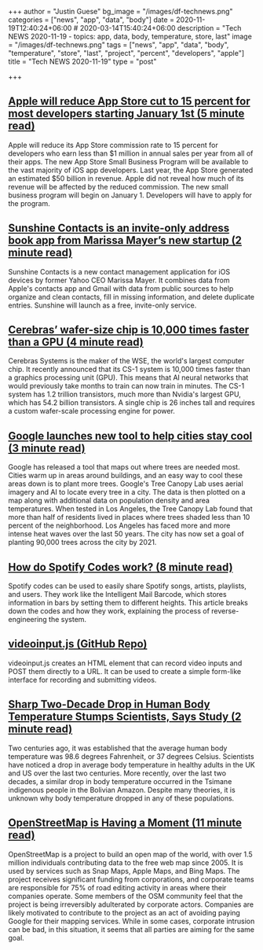 +++
author = "Justin Guese"
bg_image = "/images/df-technews.png"
categories = ["news", "app", "data", "body"]
date = 2020-11-19T12:40:24+06:00 # 2020-03-14T15:40:24+06:00
description = "Tech NEWS 2020-11-19 - topics: app, data, body, temperature, store, last"
image = "/images/df-technews.png"
tags = ["news", "app", "data", "body", "temperature", "store", "last", "project", "percent", "developers", "apple"]
title = "Tech NEWS 2020-11-19"
type = "post"

+++

## [Apple will reduce App Store cut to 15 percent for most developers starting January 1st (5 minute read)](https://www.theverge.com/2020/11/18/21572302/apple-app-store-small-business-program-commission-cut-15-percent-reduction?scrolla=5eb6d68b7fedc32c19ef33b4/1/01000175e06044b5-861e0bc3-d554-4e9e-ab46-fd5d40271b42-000000/kvhhcz3pXi7SPXKNKyUsLT_ao1ENV10cYwDyV61CaXs=168)

Apple will reduce its App Store commission rate to 15 percent for developers who earn less than $1 million in annual sales per year from all of their apps. The new App Store Small Business Program will be available to the vast majority of iOS app developers. Last year, the App Store generated an estimated $50 billion in revenue. Apple did not reveal how much of its revenue will be affected by the reduced commission. The new small business program will begin on January 1. Developers will have to apply for the program.

## [Sunshine Contacts is an invite-only address book app from Marissa Mayer’s new startup (2 minute read)](https://www.theverge.com/2020/11/18/21573680/sunshine-contacts-lumi-labs-ios-app-address-book-emails-phone-numbers-sync/1/01000175e06044b5-861e0bc3-d554-4e9e-ab46-fd5d40271b42-000000/BCVNcZ9QoHDLgrh9Ni_t6nM5gC6UgWyDrpMlvec7noY=168)

Sunshine Contacts is a new contact management application for iOS devices by former Yahoo CEO Marissa Mayer. It combines data from Apple's contacts app and Gmail with data from public sources to help organize and clean contacts, fill in missing information, and delete duplicate entries. Sunshine will launch as a free, invite-only service.

## [Cerebras’ wafer-size chip is 10,000 times faster than a GPU (4 minute read)](https://venturebeat.com/2020/11/17/cerebras-wafer-size-chip-is-10000-times-faster-than-a-gpu/amp//1/01000175e06044b5-861e0bc3-d554-4e9e-ab46-fd5d40271b42-000000/wMXEJAOClTZw4bVCyRxpvt7m3sBY-cmtf7PoJIABs08=168)

Cerebras Systems is the maker of the WSE, the world's largest computer chip. It recently announced that its CS-1 system is 10,000 times faster than a graphics processing unit (GPU). This means that AI neural networks that would previously take months to train can now train in minutes. The CS-1 system has 1.2 trillion transistors, much more than Nvidia's largest GPU, which has 54.2 billion transistors. A single chip is 26 inches tall and requires a custom wafer-scale processing engine for power.

## [Google launches new tool to help cities stay cool (3 minute read)](https://www.theverge.com/2020/11/18/21573081/google-new-tool-hot-cities-trees-climate-change-temperature?scrolla=5eb6d68b7fedc32c19ef33b4/1/01000175e06044b5-861e0bc3-d554-4e9e-ab46-fd5d40271b42-000000/0E6OYcMay4WS-mTTcNTk1pWORhF40JbscLtvMYMp0-k=168)

Google has released a tool that maps out where trees are needed most. Cities warm up in areas around buildings, and an easy way to cool these areas down is to plant more trees. Google's Tree Canopy Lab uses aerial imagery and AI to locate every tree in a city. The data is then plotted on a map along with additional data on population density and area temperatures. When tested in Los Angeles, the Tree Canopy Lab found that more than half of residents lived in places where trees shaded less than 10 percent of the neighborhood. Los Angeles has faced more and more intense heat waves over the last 50 years. The city has now set a goal of planting 90,000 trees across the city by 2021.

## [How do Spotify Codes work? (8 minute read)](https://boonepeter.github.io/posts/2020-11-10-spotify-codes//1/01000175e06044b5-861e0bc3-d554-4e9e-ab46-fd5d40271b42-000000/E1hX5fT2yWzsuhxHEHiQ3yDFnHBLdOWjQ61ZleSqcnk=168)

Spotify codes can be used to easily share Spotify songs, artists, playlists, and users. They work like the Intelligent Mail Barcode, which stores information in bars by setting them to different heights. This article breaks down the codes and how they work, explaining the process of reverse-engineering the system.

## [videoinput.js (GitHub Repo)](https://github.com/wgryc/video-input-js/1/01000175e06044b5-861e0bc3-d554-4e9e-ab46-fd5d40271b42-000000/BTn88XqqVokqTShxpWOBvQhqpo0MZj17t9Z5qSxqAOg=168)

videoinput.js creates an HTML element that can record video inputs and POST them directly to a URL. It can be used to create a simple form-like interface for recording and submitting videos.

## [Sharp Two-Decade Drop in Human Body Temperature Stumps Scientists, Says Study (2 minute read)](https://interestingengineering.com/sharp-two-decade-drop-in-human-body-temperature-stumps-scientists-says-study/1/01000175e06044b5-861e0bc3-d554-4e9e-ab46-fd5d40271b42-000000/dSiVO5bkxFJ4NsHIA-KZxA1L_w0z8FgfH4k9l8Ixc6U=168)

Two centuries ago, it was established that the average human body temperature was 98.6 degrees Fahrenheit, or 37 degrees Celsius. Scientists have noticed a drop in average body temperature in healthy adults in the UK and US over the last two centuries. More recently, over the last two decades, a similar drop in body temperature occurred in the Tsimane indigenous people in the Bolivian Amazon. Despite many theories, it is unknown why body temperature dropped in any of these populations.

## [OpenStreetMap is Having a Moment (11 minute read)](https://joemorrison.medium.com/openstreetmap-is-having-a-moment-dcc7eef1bb01/1/01000175e06044b5-861e0bc3-d554-4e9e-ab46-fd5d40271b42-000000/4QbClpJQBJaGEifKxiI2Q_7Z4aEsXRZs044aPhQlRwU=168)

OpenStreetMap is a project to build an open map of the world, with over 1.5 million individuals contributing data to the free web map since 2005. It is used by services such as Snap Maps, Apple Maps, and Bing Maps. The project receives significant funding from corporations, and corporate teams are responsible for 75% of road editing activity in areas where their companies operate. Some members of the OSM community feel that the project is being irreversibly adulterated by corporate actors. Companies are likely motivated to contribute to the project as an act of avoiding paying Google for their mapping services. While in some cases, corporate intrusion can be bad, in this situation, it seems that all parties are aiming for the same goal.

